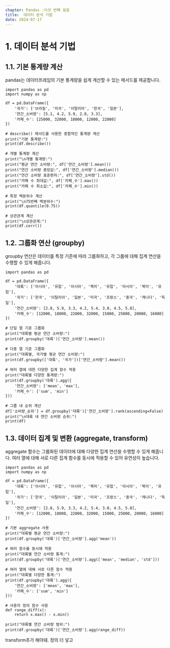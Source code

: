 ```yaml
---
chapter: Pandas :다섯 번째 걸음
title:  데이터 분석 기법
date: 2024-07-17
---
```

# 1. 데이터 분석 기법
## 1.1. 기본 통계량 계산
pandas는 데이터프레임의 기본 통계량을 쉽게 계산할 수 있는 메서드를 제공합니다.

```python-exec
import pandas as pd
import numpy as np

df = pd.DataFrame({
    '국가': ['브라질', '미국', '이탈리아', '한국', '일본'],
    '연간_소비량': [5.1, 4.2, 5.9, 2.8, 3.3],
    '카페_수': [25000, 32000, 18000, 12000, 22000]
})

# describe() 메서드를 사용한 종합적인 통계량 계산
print("기본 통계량:")
print(df.describe())

# 개별 통계량 계산
print("\n개별 통계량:")
print("평균 연간 소비량:", df['연간_소비량'].mean())
print("연간 소비량 중앙값:", df['연간_소비량'].median())
print("연간 소비량 표준편차:", df['연간_소비량'].std())
print("카페 수 최대값:", df['카페_수'].max())
print("카페 수 최소값:", df['카페_수'].min())

# 특정 백분위수 계산
print("\n75번째 백분위수:")
print(df.quantile(0.75))

# 상관관계 계산
print("\n상관관계:")
print(df.corr())
```

## 1.2. 그룹화 연산 (groupby)

groupby 연산은 데이터를 특정 기준에 따라 그룹화하고, 각 그룹에 대해 집계 연산을 수행할 수 있게 해줍니다.

```python-exec
import pandas as pd

df = pd.DataFrame({
    '대륙': ['아시아', '유럽', '아시아', '북미', '유럽', '아시아', '북미', '유럽'],
    '국가': ['한국', '이탈리아', '일본', '미국', '프랑스', '중국', '캐나다', '독일'],
    '연간_소비량': [2.8, 5.9, 3.3, 4.2, 5.4, 3.0, 4.5, 5.8],
    '카페_수': [12000, 18000, 22000, 32000, 15000, 25000, 20000, 16000]
})

# 단일 열 기준 그룹화
print("대륙별 평균 연간 소비량:")
print(df.groupby('대륙')['연간_소비량'].mean())

# 다중 열 기준 그룹화
print("대륙별, 국가별 평균 연간 소비량:")
print(df.groupby(['대륙', '국가'])['연간_소비량'].mean())

# 여러 열에 대한 다양한 집계 함수 적용
print("대륙별 다양한 통계량:")
print(df.groupby('대륙').agg({
    '연간_소비량': ['mean', 'max'],
    '카페_수': ['sum', 'min']
}))

# 그룹 내 순위 계산
df['소비량_순위'] = df.groupby('대륙')['연간_소비량'].rank(ascending=False)
print("\n대륙 내 연간 소비량 순위:")
print(df)
```

## 1.3. 데이터 집계 및 변환 (aggregate, transform)

aggregate 함수는 그룹화된 데이터에 대해 다양한 집계 연산을 수행할 수 있게 해줍니다. 여러 열에 대해 서로 다른 집계 함수를 동시에 적용할 수 있어 유연성이 높습니다.

```python-exec
import pandas as pd
import numpy as np

df = pd.DataFrame({
    '대륙': ['아시아', '유럽', '아시아', '북미', '유럽', '아시아', '북미', '유럽'],
    '국가': ['한국', '이탈리아', '일본', '미국', '프랑스', '중국', '캐나다', '독일'],
    '연간_소비량': [2.8, 5.9, 3.3, 4.2, 5.4, 3.0, 4.5, 5.8],
    '카페_수': [12000, 18000, 22000, 32000, 15000, 25000, 20000, 16000]
})

# 기본 aggregate 사용
print("대륙별 평균 연간 소비량:")
print(df.groupby('대륙')['연간_소비량'].agg('mean'))

# 여러 함수를 동시에 적용
print("대륙별 연간 소비량 통계:")
print(df.groupby('대륙')['연간_소비량'].agg(['mean', 'median', 'std']))

# 여러 열에 대해 서로 다른 함수 적용
print("대륙별 다양한 통계:")
print(df.groupby('대륙').agg({
    '연간_소비량': ['mean', 'max'],
    '카페_수': ['sum', 'min']
}))

# 사용자 정의 함수 사용
def range_diff(x):
    return x.max() - x.min()

print("대륙별 연간 소비량 범위:")
print(df.groupby('대륙')['연간_소비량'].agg(range_diff))
```

transform추가 해야돼. 정의 더 넣고 
